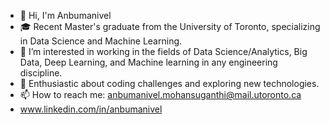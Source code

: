 
- 👋 Hi, I'm Anbumanivel
- 🎓 Recent Master's graduate from the University of Toronto, specializing in Data Science and Machine Learning.
- 💼 I’m interested in working in the fields of Data Science/Analytics, Big Data, Deep Learning, and Machine learning in any engineering discipline.
- 🚀 Enthusiastic about coding challenges and exploring new technologies.
- 📫 How to reach me: anbumanivel.mohansuganthi@mail.utoronto.ca
- www.linkedin.com/in/anbumanivel

<!--
**Anbu0798/Anbu0798** is a ✨ _special_ ✨ repository because its `README.md` (this file) appears on your GitHub profile.

Here are some ideas to get you started:

- 🔭 I’m currently working on ...
- 🌱 I’m currently learning ...
- 👯 I’m looking to collaborate on ...
- 🤔 I’m looking for help with ...
- 💬 Ask me about ...
- 📫 How to reach me: ...
- 😄 Pronouns: ...
- ⚡ Fun fact: ...
-->
